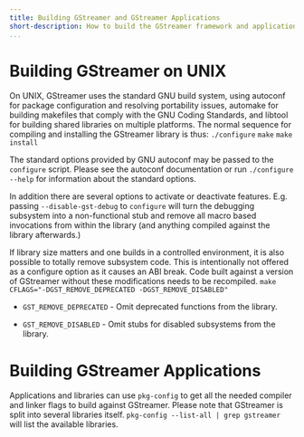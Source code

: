 ```yaml
---
title: Building GStreamer and GStreamer Applications
short-description: How to build the GStreamer framework and applications using it.
...
```


Building GStreamer on UNIX
==========================

On UNIX, GStreamer uses the standard GNU build system, using autoconf
for package configuration and resolving portability issues, automake for
building makefiles that comply with the GNU Coding Standards, and
libtool for building shared libraries on multiple platforms. The normal
sequence for compiling and installing the GStreamer library is thus:
`./configure` `make` `make install`

The standard options provided by GNU autoconf may be passed to the
`configure` script. Please see the autoconf documentation or run
`./configure --help` for information about the standard options.

In addition there are several options to activate or deactivate
features. E.g. passing `--disable-gst-debug` to `configure` will turn
the debugging subsystem into a non-functional stub and remove all macro
based invocations from within the library (and anything compiled against
the library afterwards.)

If library size matters and one builds in a controlled environment, it
is also possible to totally remove subsystem code. This is intentionally
not offered as a configure option as it causes an ABI break. Code built
against a version of GStreamer without these modifications needs to be
recompiled.
`make CFLAGS="-DGST_REMOVE_DEPRECATED -DGST_REMOVE_DISABLED"`

-   `GST_REMOVE_DEPRECATED` - Omit deprecated functions from the
    library.

-   `GST_REMOVE_DISABLED` - Omit stubs for disabled subsystems from the
    library.

Building GStreamer Applications
===============================

Applications and libraries can use `pkg-config` to get all the needed
compiler and linker flags to build against GStreamer. Please note that
GStreamer is split into several libraries itself.
`pkg-config --list-all | grep gstreamer` will list the available
libraries.
